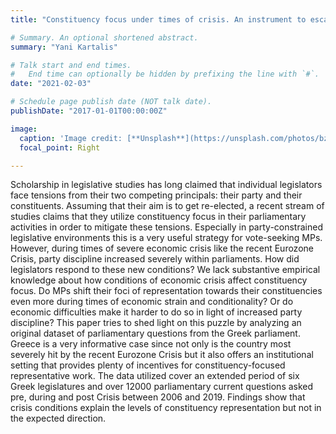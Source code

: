 ```yaml
---
title: "Constituency focus under times of crisis. An instrument to escape party discipline? An examination of the Greek case"

# Summary. An optional shortened abstract.
summary: "Yani Kartalis"

# Talk start and end times.
#   End time can optionally be hidden by prefixing the line with `#`.
date: "2021-02-03"

# Schedule page publish date (NOT talk date).
publishDate: "2017-01-01T00:00:00Z"

image:
  caption: 'Image credit: [**Unsplash**](https://unsplash.com/photos/bzdhc5b3Bxs)'
  focal_point: Right

---
```


Scholarship in legislative studies has long claimed that individual legislators face tensions from their two competing principals: their party and their constituents. Assuming that their aim is to get re-elected, a recent stream of studies claims that they utilize constituency focus in their parliamentary activities in order to mitigate these tensions. Especially in party-constrained legislative environments this is a very useful strategy for vote-seeking MPs. However, during times of severe economic crisis like the recent Eurozone Crisis, party discipline increased severely within parliaments. How did legislators respond to these new conditions? We lack substantive empirical knowledge about how conditions of economic crisis affect constituency focus. Do MPs shift their foci of representation towards their constituencies even more during times of economic strain and conditionality? Or do economic difficulties make it harder to do so in light of increased party discipline? This paper tries to shed light on this puzzle by analyzing an original dataset of parliamentary questions from the Greek parliament. Greece is a very informative case since not only is the country most severely hit by the recent Eurozone Crisis but it also offers an institutional setting that provides plenty of incentives for constituency-focused representative work. The data utilized cover an extended period of six Greek legislatures and over 12000 parliamentary current questions asked pre, during and post Crisis between 2006 and 2019. Findings show that crisis conditions explain the levels of constituency representation but not in the expected direction.
